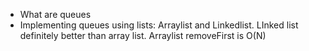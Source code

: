 - What are queues
- Implementing queues using lists: Arraylist and Linkedlist. LInked list definitely better than array list. Arraylist removeFirst is O(N)

